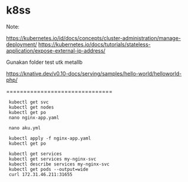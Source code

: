 # k8ss

Note:

https://kubernetes.io/id/docs/concepts/cluster-administration/manage-deployment/
https://kubernetes.io/docs/tutorials/stateless-application/expose-external-ip-address/



Gunakan folder test utk metallb



https://knative.dev/v0.10-docs/serving/samples/hello-world/helloworld-php/


===============================

     kubectl get svc
     kubectl get nodes
     kubectl get po
     nano nginx-app.yaml
 
     nano aku.yml
 
     kubectl apply -f nginx-app.yaml
     kubectl get po
   
     kubectl get services
     kubectl get services my-nginx-svc
     kubectl describe services my-nginx-svc
     kubectl get pods --output=wide
     curl 172.31.46.211:31655
  
